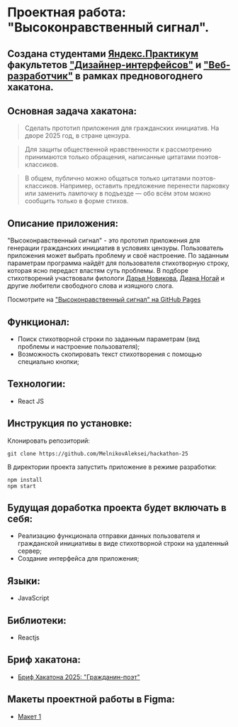# Проектная работа: "Высоконравственный сигнал".

## Создана студентами [Яндекс.Практикум](https://praktikum.yandex.ru/) факультетов ["Дизайнер-интерфейсов"](https://praktikum.yandex.ru/interface-designer/) и ["Веб-разработчик"](https://praktikum.yandex.ru/web/) в рамках предновогоднего хакатона.

## Основная задача хакатона:

> Сделать прототип приложения для гражданских инициатив. На дворе 2025 год, в стране цензура.

> Для защиты общественной нравственности к рассмотрению принимаются только обращения, написанные цитатами поэтов-классиков.

> В общем, публично можно общаться только цитатами поэтов-классиков. Например, оставить предложение перенести парковку или заменить лампочку в подъезде — обо всём этом можно сообщить только в форме стихов.

## Описание приложения:

"Высоконравственный сигнал" - это прототип приложения для генерации гражданских инициатив в условиях цензуры. Пользователь приложения может выбрать проблему и своё настроение. По заданным параметрам программа найдёт для пользователя стихотворную строку, которая ясно передаст властям суть проблемы. В подборе стихотворений участвовали филологи [Дарья Новикова](https://www.facebook.com/dasha.novikova.357/), [Диана Ногай](https://www.facebook.com/nogai.diana/) и другие любители свободного слова и изящного слога.

Посмотрите на ["Высоконравственный сигнал" на GitHub Pages](https://melnikovaleksei.github.io/hackathon-25/)

## Функционал:

* Поиск стихотворной строки по заданным параметрам (вид проблемы и настроение пользователя);
* Возможность скопировать текст стихотворения с помощью специально кнопки;

## Технологии:

* React JS

## Инструкция по установке:

Клонировать репозиторий:

`
git clone https://github.com/MelnikovAleksei/hackathon-25
`

В директории проекта запустить приложение в режиме разработки:

```
npm install
npm start
```

## Будущая доработка проекта будет включать в себя:

* Реализацию функционала отправки данных пользователя и гражданской инициативы в виде стихотворной строки на удаленный сервер;
* Создание интерфейса для приложения;

## Языки:

* JavaScript

## Библиотеки:

* Reactjs

## Бриф хакатона:

* [Бриф Хакатона 2025: "Гражданин-поэт"](https://www.notion.so/2025-f881ac2ef39f4275959a80c7ce778651)

## Макеты проектной работы в Figma:

* [Макет 1](https://www.figma.com/file/liGrz1eMG5ds7VJaIgiYP8/hackaton_2025?node-id=60%3A2)
